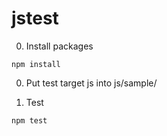 # jstest

0. Install packages
```
npm install
```

0. Put test target js into js/sample/

0. Test
```
npm test
```